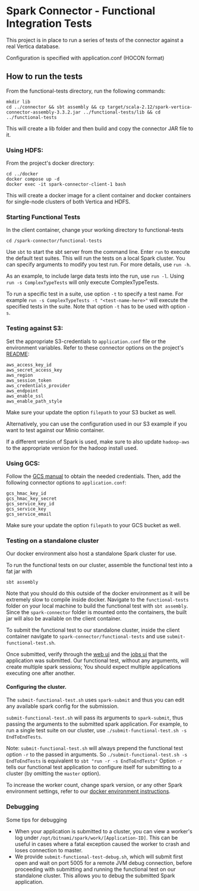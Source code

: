 # Spark Connector - Functional Integration Tests

This project is in place to run a series of tests of the connector against a real Vertica database.

Configuration is specified with application.conf (HOCON format)

## How to run the tests
From the functional-tests directory, run the following commands:
```
mkdir lib
cd ../connector && sbt assembly && cp target/scala-2.12/spark-vertica-connector-assembly-3.3.2.jar ../functional-tests/lib && cd ../functional-tests
```
This will create a lib folder and then build and copy the connector JAR file to it.

### Using HDFS:
From the project's docker directory:
```
cd ../docker
docker compose up -d
docker exec -it spark-connector-client-1 bash
```
This will create a docker image for a client container and docker containers for single-node clusters of both Vertica and HDFS.

### Starting Functional Tests

In the client container, change your working directory to functional-tests
```
cd /spark-connector/functional-tests
```

Use `sbt` to start the sbt server from the command line. Enter `run` to execute the default test suites. 
This will run the tests on a local Spark cluster. 
You can specify arguments to modify you test run. For more details, use `run -h`.

As an example, to include large data tests into the run, use `run -l`. Using `run -s ComplexTypeTests` will only execute ComplexTypeTests.

To run a specific test in a suite, use option `-t` to specify a test name. For example `run -s ComplexTypeTests -t "<test-name-here>"` will execute the specified tests in the suite. Note that option `-t` has to be used with option `-s`.

### Testing against S3:

Set the appropriate S3-credentials to `application.conf` file or the environment variables. Refer to these connector options on the project's [README](https://github.com/vertica/spark-connector#readme):
```
aws_access_key_id
aws_secret_access_key
aws_region
aws_session_token
aws_credentials_provider
aws_endpoint
aws_enable_ssl
aws_enable_path_style
```
Make sure your update the option `filepath` to your S3 bucket as well.

Alternatively, you can use the configuration used in our S3 example if you want to test against our Minio container.

If a different version of Spark is used, make sure to also update `hadoop-aws` to the appropriate version for the hadoop install used.

### Using GCS:
Follow the [GCS manual](../GCSUserManual.md) to obtain the needed credentials. Then, add the following connector options to `application.conf`:
```
gcs_hmac_key_id
gcs_hmac_key_secret
gcs_service_key_id
gcs_service_key
gcs_service_email
```
Make sure your update the option `filepath` to your GCS bucket as well.


### Testing on a standalone cluster

Our docker environment also host a standalone Spark cluster for use.

To run the functional tests on our cluster, assemble the functional test into a fat jar with

```
sbt assembly
```

Note that you should do this outside of the docker environment as it will be extremely slow to compile inside docker. 
Navigate to the `functional-tests` folder on your local machine to build the functional test with `sbt assembly`. 
Since the `spark-connector` folder is mounted onto the containers, the built jar will also be available on the client container.

To submit the functional test to our standalone cluster, inside the client container navigate to `spark-connector/functional-tests` and use `submit-functional-test.sh`.

Once submitted, verify through the [web ui](localhost:8080) and the [jobs ui](localhost:4040) that the application was submitted.
Our functional test, without any arguments, will create multiple spark sessions; You should expect multiple applications executing one after another.

#### Configuring the cluster.
The `submit-functional-test.sh` uses `spark-submit` and thus you can edit any available spark config for the submission.

`submit-functional-test.sh` will pass its arguments to `spark-submit`, thus passing the arguments to the submitted spark application.
For example, to run a single test suite on our cluster, use `./submit-functional-test.sh -s EndToEndTests`.

Note: `submit-functional-test.sh` will always prepend the functional test option `-r` to the passed in arguments.
So `./submit-functional-test.sh -s EndToEndTests` is equivalent to `sbt "run -r -s EndToEndTests"`
Option `-r` tells our functional test application to configure itself for submitting to a cluster (by omitting the `master` option).

To increase the worker count, change spark version, or any other Spark environment settings, refer to our [docker environment instructions](/../docker/README.md).

### Debugging
Some tips for debugging
- When your application is submitted to a cluster, you can view a worker's log under `/opt/bitnami/spark/work/[Application-ID]`. This can be useful in cases where a fatal exception caused
the worker to crash and loses connection to master.
- We provide `submit-functional-test-debug.sh`, which will submit first open and wait on port 5005 for a remote JVM debug
connection, before proceeding with submitting and running the functional test on our standalone cluster. This allows you to
debug the submitted Spark application.

